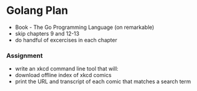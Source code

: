 # Golang Plan 

- Book - The Go Programming Language (on remarkable)
- skip chapters 9 and 12-13 
- do handful of excercises in each chapter 

### Assignment 
- write an xkcd command line tool that will: 
- download offline index of xkcd comics 
- print the URL and transcript of each comic that matches a search term 
